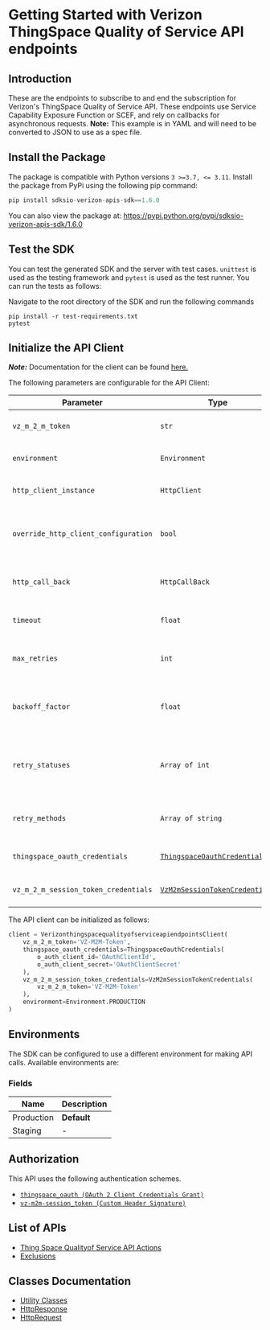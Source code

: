 
# Getting Started with Verizon ThingSpace Quality of Service API endpoints

## Introduction

These are the endpoints to subscribe to and end the subscription for Verizon's ThingSpace Quality of Service API. These endpoints use Service Capability Exposure Function or SCEF, and rely on callbacks for asynchronous requests. **Note:** This example is in YAML and will need to be converted to JSON to use as a spec file.

## Install the Package

The package is compatible with Python versions `3 >=3.7, <= 3.11`.
Install the package from PyPi using the following pip command:

```python
pip install sdksio-verizon-apis-sdk==1.6.0
```

You can also view the package at:
https://pypi.python.org/pypi/sdksio-verizon-apis-sdk/1.6.0

## Test the SDK

You can test the generated SDK and the server with test cases. `unittest` is used as the testing framework and `pytest` is used as the test runner. You can run the tests as follows:

Navigate to the root directory of the SDK and run the following commands

```
pip install -r test-requirements.txt
pytest
```

## Initialize the API Client

**_Note:_** Documentation for the client can be found [here.](https://www.github.com/sdks-io/verizon-apis-python-sdk/tree/1.6.0/doc/client.md)

The following parameters are configurable for the API Client:

| Parameter | Type | Description |
|  --- | --- | --- |
| `vz_m_2_m_token` | `str` | The VZ-M2M session token from [Getting Started](/content/thingspace-portal/documentation/apis/connectivity-management/get-started.html) |
| `environment` | `Environment` | The API environment. <br> **Default: `Environment.PRODUCTION`** |
| `http_client_instance` | `HttpClient` | The Http Client passed from the sdk user for making requests |
| `override_http_client_configuration` | `bool` | The value which determines to override properties of the passed Http Client from the sdk user |
| `http_call_back` | `HttpCallBack` | The callback value that is invoked before and after an HTTP call is made to an endpoint |
| `timeout` | `float` | The value to use for connection timeout. <br> **Default: 60** |
| `max_retries` | `int` | The number of times to retry an endpoint call if it fails. <br> **Default: 0** |
| `backoff_factor` | `float` | A backoff factor to apply between attempts after the second try. <br> **Default: 2** |
| `retry_statuses` | `Array of int` | The http statuses on which retry is to be done. <br> **Default: [408, 413, 429, 500, 502, 503, 504, 521, 522, 524]** |
| `retry_methods` | `Array of string` | The http methods on which retry is to be done. <br> **Default: ['GET', 'PUT']** |
| `thingspace_oauth_credentials` | [`ThingspaceOauthCredentials`](https://www.github.com/sdks-io/verizon-apis-python-sdk/tree/1.6.0/doc/auth/oauth-2-client-credentials-grant.md) | The credential object for OAuth 2 Client Credentials Grant |
| `vz_m_2_m_session_token_credentials` | [`VzM2mSessionTokenCredentials`](https://www.github.com/sdks-io/verizon-apis-python-sdk/tree/1.6.0/doc/auth/custom-header-signature.md) | The credential object for Custom Header Signature |

The API client can be initialized as follows:

```python
client = VerizonthingspacequalityofserviceapiendpointsClient(
    vz_m_2_m_token='VZ-M2M-Token',
    thingspace_oauth_credentials=ThingspaceOauthCredentials(
        o_auth_client_id='OAuthClientId',
        o_auth_client_secret='OAuthClientSecret'
    ),
    vz_m_2_m_session_token_credentials=VzM2mSessionTokenCredentials(
        vz_m_2_m_token='VZ-M2M-Token'
    ),
    environment=Environment.PRODUCTION
)
```

## Environments

The SDK can be configured to use a different environment for making API calls. Available environments are:

### Fields

| Name | Description |
|  --- | --- |
| Production | **Default** |
| Staging | - |

## Authorization

This API uses the following authentication schemes.

* [`thingspace_oauth (OAuth 2 Client Credentials Grant)`](https://www.github.com/sdks-io/verizon-apis-python-sdk/tree/1.6.0/doc/auth/oauth-2-client-credentials-grant.md)
* [`vz-m2m-session_token (Custom Header Signature)`](https://www.github.com/sdks-io/verizon-apis-python-sdk/tree/1.6.0/doc/auth/custom-header-signature.md)

## List of APIs

* [Thing Space Qualityof Service API Actions](https://www.github.com/sdks-io/verizon-apis-python-sdk/tree/1.6.0/doc/controllers/thing-space-qualityof-service-api-actions.md)
* [Exclusions](https://www.github.com/sdks-io/verizon-apis-python-sdk/tree/1.6.0/doc/controllers/exclusions.md)

## Classes Documentation

* [Utility Classes](https://www.github.com/sdks-io/verizon-apis-python-sdk/tree/1.6.0/doc/utility-classes.md)
* [HttpResponse](https://www.github.com/sdks-io/verizon-apis-python-sdk/tree/1.6.0/doc/http-response.md)
* [HttpRequest](https://www.github.com/sdks-io/verizon-apis-python-sdk/tree/1.6.0/doc/http-request.md)


